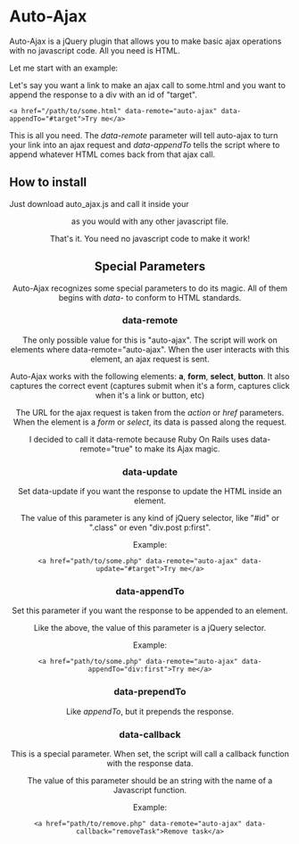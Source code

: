 # Auto-Ajax

Auto-Ajax is a jQuery plugin that allows you to make basic ajax operations with no javascript code. All you need is HTML.

Let me start with an example:

Let's say you want a link to make an ajax call to some.html and you want to append the response to a div with an id of "target".

    <a href="/path/to/some.html" data-remote="auto-ajax" data-appendTo="#target">Try me</a>

This is all you need. The _data-remote_ parameter will tell auto-ajax to turn your link into an ajax request and _data-appendTo_ tells the script where to append whatever HTML comes back from that ajax call.

## How to install

Just download auto_ajax.js and call it inside your <header> as you would with any other javascript file.

That's it. You need no javascript code to make it work!

## Special Parameters

Auto-Ajax recognizes some special parameters to do its magic. All of them begins with _data-_ to conform to HTML standards.

### **data-remote**

The only possible value for this is "auto-ajax". The script will work on elements where data-remote="auto-ajax". When the user interacts with this element, an ajax request is sent.

Auto-Ajax works with the following elements: **a**, **form**, **select**, **button**. It also captures the correct event (captures submit when it's a form, captures click when it's a link or button, etc)

The URL for the ajax request is taken from the _action_ or _href_ parameters. When the element is a _form_ or _select_, its data is passed along the request.

I decided to call it data-remote because Ruby On Rails uses data-remote="true" to make its Ajax magic.

### data-update

Set data-update if you want the response to update the HTML inside an element. 

The value of this parameter is any kind of jQuery selector, like "#id" or ".class" or even "div.post p:first".

Example:

    <a href="path/to/some.php" data-remote="auto-ajax" data-update="#target">Try me</a>

### data-appendTo

Set this parameter if you want the response to be appended to an element.

Like the above, the value of this parameter is a jQuery selector.

Example:

    <a href="path/to/some.php" data-remote="auto-ajax" data-appendTo="div:first">Try me</a>

### data-prependTo

Like _appendTo_, but it prepends the response.

### data-callback

This is a special parameter. When set, the script will call a callback function with the response data.

The value of this parameter should be an string with the name of a Javascript function.

Example:

    <a href="path/to/remove.php" data-remote="auto-ajax" data-callback="removeTask">Remove task</a>
